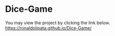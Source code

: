 # Dice-Game
You may view the project by clicking the link below.</br>
https://ronaldolipata.github.io/Dice-Game/
